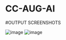 # CC-AUG-AI

#OUTPUT SCREENSHOTS

![image](https://user-images.githubusercontent.com/58986029/187407603-8cef1fb9-eaeb-4b7e-9ad1-da0e20e42862.png)
![image](https://user-images.githubusercontent.com/58986029/187408404-b12b84c1-0f32-4008-b0de-17171baee6cd.png)


